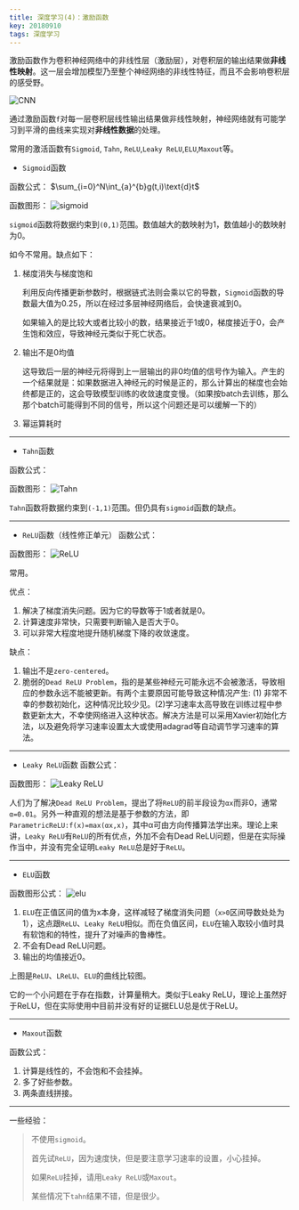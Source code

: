 ```yaml
---
title: 深度学习(4)：激励函数
key: 20180910
tags: 深度学习
---
```


激励函数作为卷积神经网络中的非线性层（激励层），对卷积层的输出结果做**非线性映射**。这一层会增加模型乃至整个神经网络的非线性特征，而且不会影响卷积层的感受野。

![CNN](https://i.loli.net/2018/09/10/5b967367566c4.png)

通过激励函数`f`对每一层卷积层线性输出结果做非线性映射，神经网络就有可能学习到平滑的曲线来实现对**非线性数据**的处理。

常用的激活函数有`Sigmoid`, `Tahn`, `ReLU`,`Leaky ReLU`,`ELU`,`Maxout`等。

<!--more-->

- `Sigmoid`函数

函数公式：
$\sum_{i=0}^N\int_{a}^{b}g(t,i)\text{d}t$

函数图形：
![sigmoid](https://i.loli.net/2018/09/10/5b9675e63c889.png)

`sigmoid`函数将数据约束到`(0,1)`范围。数值越大的数映射为1，数值越小的数映射为0。

如今不常用。缺点如下：

1. 梯度消失与梯度饱和

	利用反向传播更新参数时，根据链式法则会乘以它的导数，`Sigmoid`函数的导数最大值为0.25，所以在经过多层神经网络后，会快速衰减到0。 

	如果输入的是比较大或者比较小的数，结果接近于1或0，梯度接近于0，会产生饱和效应，导致神经元类似于死亡状态。 

2. 输出不是0均值

	这导致后一层的神经元将得到上一层输出的非0均值的信号作为输入。产生的一个结果就是：如果数据进入神经元的时候是正的，那么计算出的梯度也会始终都是正的，这会导致模型训练的收敛速度变慢。（如果按batch去训练，那么那个batch可能得到不同的信号，所以这个问题还是可以缓解一下的）

3. 幂运算耗时

----

- `Tahn`函数

函数公式：


函数图形：
![Tahn](https://i.loli.net/2018/09/10/5b96776407734.png)

`Tahn`函数将数据约束到`(-1,1)`范围。但仍具有`sigmoid`函数的缺点。

---

- `ReLU`函数（线性修正单元）
函数公式：


函数图形：
![ReLU](https://i.loli.net/2018/09/10/5b96776495c01.png)

常用。

优点：

1. 解决了梯度消失问题。因为它的导数等于1或者就是0。
2. 计算速度非常快，只需要判断输入是否大于0。
3. 可以非常大程度地提升随机梯度下降的收敛速度。

缺点：

1. 输出不是`zero-centered`。
2. 脆弱的`Dead ReLU Problem`，指的是某些神经元可能永远不会被激活，导致相应的参数永远不能被更新。有两个主要原因可能导致这种情况产生: (1) 非常不幸的参数初始化，这种情况比较少见。(2)学习速率太高导致在训练过程中参数更新太大，不幸使网络进入这种状态。解决方法是可以采用Xavier初始化方法，以及避免将学习速率设置太大或使用adagrad等自动调节学习速率的算法。

---

- `Leaky ReLU`函数
函数公式：


函数图形：
![Leaky ReLU](https://i.loli.net/2018/09/10/5b9677671c32a.png)

人们为了解决`Dead ReLU Problem`，提出了将`ReLU`的前半段设为`αx`而非0，通常`α=0.01`。另外一种直观的想法是基于参数的方法，即`ParametricReLU:f(x)=max(αx,x)`，其中α可由方向传播算法学出来。理论上来讲，`Leaky ReLU`有`ReLU`的所有优点，外加不会有Dead ReLU问题，但是在实际操作当中，并没有完全证明`Leaky ReLU`总是好于`ReLU`。

---

- `ELU`函数

函数图形公式：
![elu](https://i.loli.net/2018/09/10/5b967768453c3.png)

1. `ELU`在正值区间的值为x本身，这样减轻了梯度消失问题（`x>0`区间导数处处为1），这点跟`ReLU`、`Leaky ReLU`相似。而在负值区间，`ELU`在输入取较小值时具有软饱和的特性，提升了对噪声的鲁棒性。
2. 不会有Dead ReLU问题。
3. 输出的均值接近0。

上图是`ReLU`、`LReLU`、`ELU`的曲线比较图。

它的一个小问题在于存在指数，计算量稍大。类似于Leaky ReLU，理论上虽然好于ReLU，但在实际使用中目前并没有好的证据ELU总是优于ReLU。

---

- `Maxout`函数

函数公式：

1. 计算是线性的，不会饱和不会挂掉。
2. 多了好些参数。
3. 两条直线拼接。

---

一些经验：
> 不使用`sigmoid`。
> 
> 首先试`ReLU`，因为速度快，但是要注意学习速率的设置，小心挂掉。
> 
> 如果`ReLU`挂掉，请用`Leaky ReLU`或`Maxout`。
> 
> 某些情况下`tahn`结果不错，但是很少。

